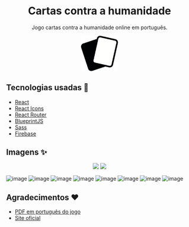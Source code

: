 <h1 align="center">Cartas contra a humanidade</h1>

<p align="center">
Jogo cartas contra a humanidade online em português.
</p>

<p align="center">
  <img width=100 src="./src/favicon.png" />
</p>

## Tecnologias usadas :rocket:

- [React](https://pt-br.reactjs.org/)
- [React Icons](https://react-icons.github.io/react-icons/)
- [React Router](https://reactrouter.com/)
- [BlueprintJS](https://blueprintjs.com/)
- [Sass](https://sass-lang.com/)
- [Firebase](https://firebase.google.com)

## Imagens :sparkles:

<p align="center">
  <img src="https://user-images.githubusercontent.com/59753526/164973933-b4687e62-f594-4f0c-94bb-1ef738e95b63.png" />
  <img src="https://user-images.githubusercontent.com/59753526/164973938-29476573-bfdb-4f6a-ace1-219a07adc454.png" />
</p>

![image](https://user-images.githubusercontent.com/59753526/164974018-45cba896-cd84-49dc-8ebe-1edd71a2ded6.png)
![image](https://user-images.githubusercontent.com/59753526/164973889-ad3a3630-e3e0-49a0-b589-5161295b3fb4.png)
![image](https://user-images.githubusercontent.com/59753526/164973982-3dc64e91-e209-4d3d-9375-be2d552e4fed.png)
![image](https://user-images.githubusercontent.com/59753526/164973999-716ed8f1-4779-48bf-bb24-f7ba16e58824.png)
![image](https://user-images.githubusercontent.com/59753526/164974037-24b3dfdb-843d-4d45-bd3c-2d9fd0101e06.png)
![image](https://user-images.githubusercontent.com/59753526/164974043-fb381ce5-8120-41ff-b8bc-cccc5b6bcddd.png)
![image](https://user-images.githubusercontent.com/59753526/164974052-36227ea5-5da2-45dd-b321-7329318adea6.png)
![image](https://user-images.githubusercontent.com/59753526/164974061-686fba0f-4c63-49ac-bee7-7a6598f9d068.png)


## Agradecimentos :heart:

- [PDF em português do jogo](https://www.ludopedia.com.br/jogo/cards-against-humanity/anexos/104033)
- [Site oficial](https://www.cardsagainsthumanity.com/)
